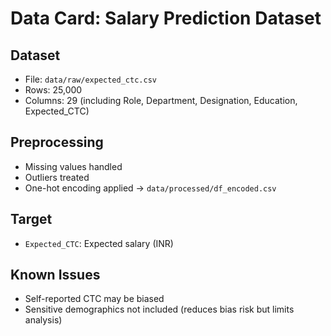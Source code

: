 # Data Card: Salary Prediction Dataset

## Dataset
- File: `data/raw/expected_ctc.csv`
- Rows: 25,000
- Columns: 29 (including Role, Department, Designation, Education, Expected_CTC)

## Preprocessing
- Missing values handled
- Outliers treated
- One-hot encoding applied → `data/processed/df_encoded.csv`

## Target
- `Expected_CTC`: Expected salary (INR)

## Known Issues
- Self-reported CTC may be biased
- Sensitive demographics not included (reduces bias risk but limits analysis)

